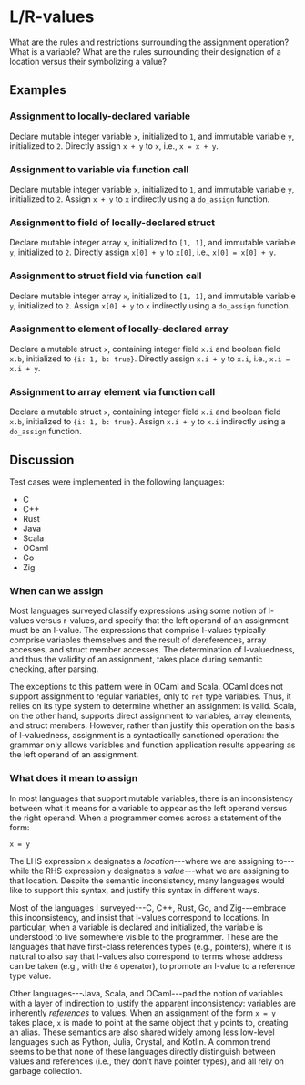 # L/R-values

What are the rules and restrictions surrounding the assignment operation? What
is a variable? What are the rules surrounding their designation of a location
versus their symbolizing a value?

## Examples

### Assignment to locally-declared variable

Declare mutable integer variable `x`, initialized to `1`, and immutable variable
`y`, initialized to `2`. Directly assign `x + y` to `x`, i.e., `x = x + y`.

### Assignment to variable via function call

Declare mutable integer variable `x`, initialized to `1`, and immutable variable
`y`, initialized to `2`. Assign `x + y` to `x` indirectly using a `do_assign`
function.

### Assignment to field of locally-declared struct

Declare mutable integer array `x`, initialized to `[1, 1]`, and immutable
variable `y`, initialized to `2`. Directly assign `x[0] + y` to `x[0]`, i.e.,
`x[0] = x[0] + y`.

### Assignment to struct field via function call

Declare mutable integer array `x`, initialized to `[1, 1]`, and immutable
variable `y`, initialized to `2`. Assign `x[0] + y` to `x` indirectly using a
`do_assign` function.

### Assignment to element of locally-declared array

Declare a mutable struct `x`, containing integer field `x.i` and boolean field
`x.b`, initialized to `{i: 1, b: true}`. Directly assign `x.i + y` to `x.i`,
i.e., `x.i = x.i + y`.

### Assignment to array element via function call

Declare a mutable struct `x`, containing integer field `x.i` and boolean field
`x.b`, initialized to `{i: 1, b: true}`. Assign `x.i + y` to `x.i` indirectly
using a `do_assign` function.

## Discussion

Test cases were implemented in the following languages:

- C
- C++
- Rust
- Java
- Scala
- OCaml
- Go
- Zig

### When can we assign

Most languages surveyed classify expressions using some notion of l-values
versus r-values, and specify that the left operand of an assignment must be an
l-value. The expressions that comprise l-values typically comprise variables
themselves and the result of dereferences, array accesses, and struct member
accesses. The determination of l-valuedness, and thus the validity of an
assignment, takes place during semantic checking, after parsing.

The exceptions to this pattern were in OCaml and Scala. OCaml does not support
assignment to regular variables, only to `ref` type variables. Thus, it relies
on its type system to determine whether an assignment is valid. Scala, on the
other hand, supports direct assignment to variables, array elements, and struct
members. However, rather than justify this operation on the basis of
l-valuedness, assignment is a syntactically sanctioned operation: the grammar
only allows variables and function application results appearing as the left
operand of an assignment.

### What does it mean to assign

In most languages that support mutable variables, there is an inconsistency
between what it means for a variable to appear as the left operand versus the
right operand. When a programmer comes across a statement of the form:

```
x = y
```

The LHS expression `x` designates a *location*---where we are assigning
to---while the RHS expression `y` designates a *value*---what we are assigning
to that location. Despite the semantic inconsistency, many languages would like
to support this syntax, and justify this syntax in different ways.

Most of the languages I surveyed---C, C++, Rust, Go, and Zig---embrace this
inconsistency, and insist that l-values correspond to locations. In particular,
when a variable is declared and initialized, the variable is understood to live
somewhere visible to the programmer. These are the languages that have
first-class references types (e.g., pointers), where it is natural to also say
that l-values also correspond to terms whose address can be taken (e.g., with
the `&` operator), to promote an l-value to a reference type value.

Other languages---Java, Scala, and OCaml---pad the notion of variables with
a layer of indirection to justify the apparent inconsistency: variables are
inherently *references* to values. When an assignment of the form `x = y` takes
place, `x` is made to point at the same object that `y` points to, creating an
alias. These semantics are also shared widely among less low-level languages
such as Python, Julia, Crystal, and Kotlin. A common trend seems to be that
none of these languages directly distinguish between values and references
(i.e., they don't have pointer types), and all rely on garbage collection.
